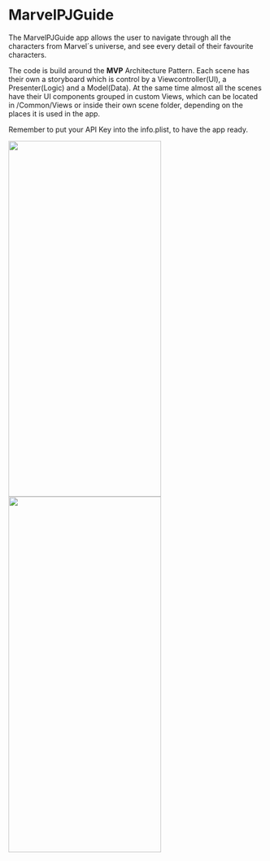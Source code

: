 # MarvelPJGuide
The MarvelPJGuide app allows the user to navigate through all the characters from Marvel´s universe, and see every detail of their favourite characters.

The code is build around the **M****V****P** Architecture Pattern. 
Each scene has their own a storyboard which is control by a Viewcontroller(UI), a Presenter(Logic) and a Model(Data). At the same time almost all the scenes have their UI components grouped in custom Views, which can be located in /Common/Views or inside their own scene folder, depending on the places it is used in the app.

Remember to put your API Key into the info.plist, to have the app ready.

<img src="https://user-images.githubusercontent.com/32483817/122318461-5e6bf000-cf1f-11eb-96a5-0eec733230f9.png" width="300" height="700">  <img src="https://user-images.githubusercontent.com/32483817/122318472-63c93a80-cf1f-11eb-8482-af6554169f10.png" width="300" height="700">
